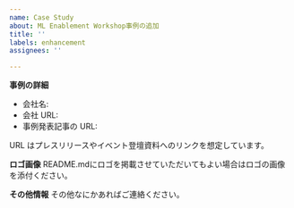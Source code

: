 ```yaml
---
name: Case Study
about: ML Enablement Workshop事例の追加
title: ''
labels: enhancement
assignees: ''

---
```


**事例の詳細**

* 会社名: 
* 会社 URL: 
* 事例発表記事の URL:

URL はプレスリリースやイベント登壇資料へのリンクを想定しています。

**ロゴ画像**
README.mdにロゴを掲載させていただいてもよい場合はロゴの画像を添付ください。

**その他情報**
その他なにかあればご連絡ください。
